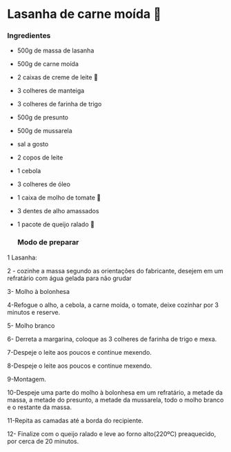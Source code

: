# Lasanha de carne moída :meat_on_bone:

### Ingredientes

- 500g de massa de lasanha

- 500g de carne moída

- 2 caixas de creme de leite :milk_glass:

- 3 colheres de manteiga 

- 3 colheres de farinha de trigo

- 500g de presunto

- 500g de mussarela

- sal a gosto

- 2 copos de leite

- 1 cebola

- 3 colheres de óleo

- 1 caixa de molho de tomate :tomato:

- 3 dentes de alho amassados 

- 1 pacote de queijo ralado :cheese:

  ### Modo de preparar

1 Lasanha:

2 - cozinhe a massa segundo as orientações do fabricante, desejem em um refratário com água gelada para não grudar

3- Molho à bolonhesa

4-Refogue o alho, a cebola, a carne moída, o tomate, deixe cozinhar por 3 minutos e reserve.

5- Molho branco

6- Derreta a margarina, coloque as 3 colheres de farinha de trigo e mexa.

7-Despeje o leite aos poucos e continue mexendo.

8-Despeje o leite aos poucos e continue mexendo.

9-Montagem.

10-Despeje uma parte do molho à bolonhesa em um refratário, a metade da massa, a metade do presunto, a metade da mussarela, todo o molho branco e o  restante da massa.

11-Repita as camadas até a borda do recipiente.

12- Finalize com o queijo ralado e leve ao forno alto(220ºC) preaquecido, por cerca de 20 minutos.











